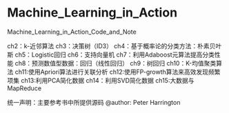 # Machine_Learning_in_Action
Machine_Learning_in_Action_Code_and_Note

ch2：k-近邻算法
ch3：决策树（ID3）
ch4：基于概率论的分类方法：朴素贝叶斯
ch5：Logistic回归
ch6：支持向量机
ch7：利用Adaboost元算法提高分类性能
ch8：预测数值型数据：回归（线性回归）
ch9：树回归
ch10：K-均值聚类算法
ch11:使用Apriori算法进行关联分析
ch12:使用FP-growth算法来高效发现频繁项集
ch13:利用PCA简化数据
ch14：利用SVD简化数据
ch15:大数据与MapReduce 


统一声明：主要参考书中所提供源码 @author: Peter Harrington
